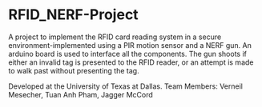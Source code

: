 RFID_NERF-Project
=================

A project to implement the RFID card reading system in a secure environment-implemented using a PIR motion sensor and a NERF gun.
An arduino board is used to interface all the components. The gun shoots if either an invalid tag is presented to the RFID reader,
or an attempt is made to walk past without presenting the tag.

Developed at the University of Texas at Dallas.
Team Members:
Verneil Mesecher,
Tuan Anh Pham,
Jagger McCord

